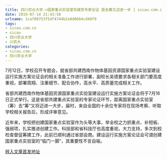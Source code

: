 ```yaml
---
title: 四川农业大学->国家重点实验室将接受专家论证 距去筹又迈进一步 | sicau.com.cn
date: 2019-07-14 21:43:58
urlname: 1caf08753f5df4744b2a9d0684cd49f9
tags: 
- sicau.com.cn
- sicau
- 四川农业大学
- 川农大
categories:
- sicau.com.cn
- 四川农业大学
---
```



7月12日，学校召开专题会，就省部共建西南作物体基因资源国家重点实验室建设运行实施方案论证会的相关准备工作进行部署，副校长吴德要求各相关部门要高度重视，部署周翔、注重细节、配合协作，高水平、高质量完成相关工作。

省部共建西南作物体基因资源国家重点实验室建设运行实施方案论证会将于7月16日正式举行。这是省部共建重点实验室的专家论证环节，距离国家重点实验室（筹）去“筹”又将迈进一大步，届时，来自全国的十余位专家将在现场考察、听取学校相关报告后，形成评审意见。

近年来，学校把创建国家重点实验室作为头等大事，举全校之力抓重点、补短板、强弱项，扎实推进创建工作。科技部和省科技厅也高度重视，大力支持，多次到校检查督促筹建工作，此前已顺利通过省部会商。建设运行实施方案论证会可谓创建国家重点实验室的“临门一脚”，其重要性不言自喻。





[转入文章首发地址](https://news.sicau.edu.cn/info/1078/52565.htm)